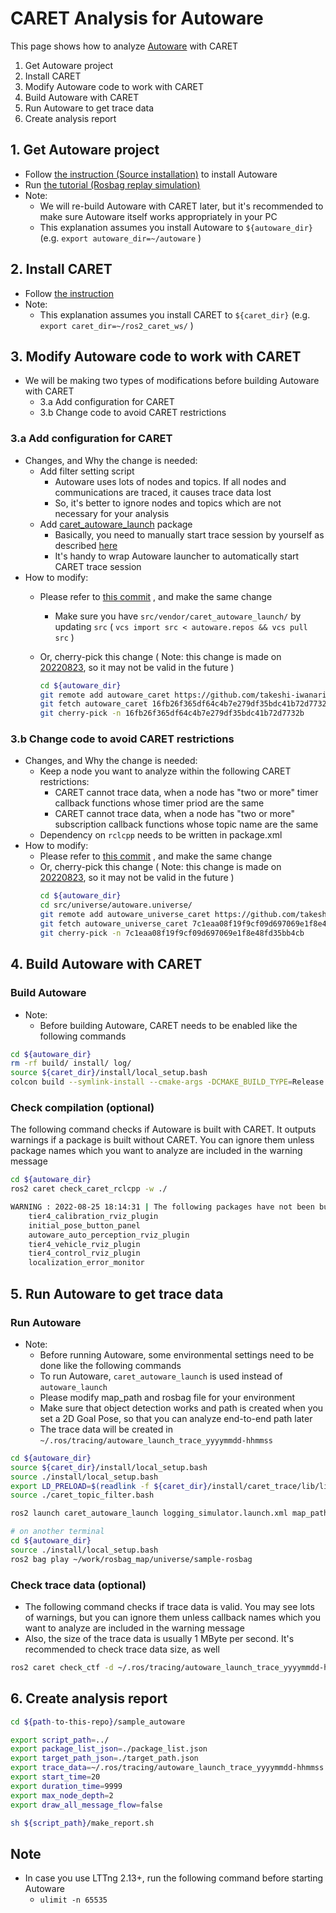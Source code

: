 # CARET Analysis for Autoware

This page shows how to analyze [Autoware](https://github.com/autowarefoundation/autoware) with CARET

1. Get Autoware project
2. Install CARET
3. Modify Autoware code to work with CARET
4. Build Autoware with CARET
5. Run Autoware to get trace data
6. Create analysis report

## 1. Get Autoware project

- Follow [the instruction (Source installation)](https://autowarefoundation.github.io/autoware-documentation/main/installation/autoware/source-installation/) to install Autoware
- Run [the tutorial (Rosbag replay simulation)](https://autowarefoundation.github.io/autoware-documentation/main/tutorials/ad-hoc-simulation/rosbag-replay-simulation/)
- Note:
    - We will re-build Autoware with CARET later, but it's recommended to make sure Autoware itself works appropriately in your PC
    - This explanation assumes you install Autoware to `${autoware_dir}` (e.g. `export autoware_dir=~/autoware` )

## 2. Install CARET

- Follow [the instruction](https://tier4.github.io/CARET_doc/main/tutorials/installation/)
- Note:
    - This explanation assumes you install CARET to `${caret_dir}` (e.g. `export caret_dir=~/ros2_caret_ws/` )

## 3. Modify Autoware code to work with CARET

- We will be making two types of modifications before building Autoware with CARET
    - 3.a Add configuration for CARET
    - 3.b Change code to avoid CARET restrictions

### 3.a Add configuration for CARET

- Changes, and Why the change is needed:
    - Add filter setting script
        - Autoware uses lots of nodes and topics. If all nodes and communications are traced, it causes trace data lost
        - So, it's better to ignore nodes and topics which are not necessary for your analysis
    - Add [caret_autoware_launch](https://github.com/tier4/caret_autoware_launch) package
        - Basically, you need to manually start trace session by yourself as described [here](https://tier4.github.io/CARET_doc/main/tutorials/measurement/#starting-lttng-session)
        - It's handy to wrap Autoware launcher to automatically start CARET trace session
- How to modify:
    - Please refer to [this commit](https://github.com/takeshi-iwanari/autoware/commit/16fb26f365df64c4b7e279df35bdc41b72d7732b) , and make the same change
        - Make sure you have `src/vendor/caret_autoware_launch/` by updating `src` ( `vcs import src < autoware.repos && vcs pull src` )
    - Or, cherry-pick this change ( Note: this change is made on [20220823](https://github.com/autowarefoundation/autoware/commit/b1e2f6ef5982ccbe9434bff49397b2783713cb98), so it may not be valid in the future )

        ```sh
        cd ${autoware_dir}
        git remote add autoware_caret https://github.com/takeshi-iwanari/autoware
        git fetch autoware_caret 16fb26f365df64c4b7e279df35bdc41b72d7732b
        git cherry-pick -n 16fb26f365df64c4b7e279df35bdc41b72d7732b
        ```

### 3.b Change code to avoid CARET restrictions

- Changes, and Why the change is needed:
    - Keep a node you want to analyze within the following CARET restrictions:
        - CARET cannot trace data, when a node has "two or more" timer callback functions whose timer priod are the same
        - CARET cannot trace data, when a node has "two or more" subscription callback functions whose topic name are the same
    - Dependency on `rclcpp` needs to be written in package.xml
- How to modify:
    - Please refer to [this commit](https://github.com/takeshi-iwanari/autoware.universe/commit/7c1eaa08f19f9cf09d697069e1f8e48fd35bb4cb) , and make the same change
    - Or, cherry-pick this change ( Note: this change is made on [20220823](https://github.com/autowarefoundation/autoware.universe/commit/2d62bdf127b8215c73be6416c57861d4a812ef0b), so it may not be valid in the future )
        ```sh
        cd ${autoware_dir}
        cd src/universe/autoware.universe/
        git remote add autoware_universe_caret https://github.com/takeshi-iwanari/autoware.universe
        git fetch autoware_universe_caret 7c1eaa08f19f9cf09d697069e1f8e48fd35bb4cb
        git cherry-pick -n 7c1eaa08f19f9cf09d697069e1f8e48fd35bb4cb
        ```

## 4. Build Autoware with CARET

### Build Autoware

- Note:
    - Before building Autoware, CARET needs to be enabled like the following commands

```sh
cd ${autoware_dir}
rm -rf build/ install/ log/
source ${caret_dir}/install/local_setup.bash
colcon build --symlink-install --cmake-args -DCMAKE_BUILD_TYPE=Release -DBUILD_TESTING=Off
```

### Check compilation (optional)

The following command checks if Autoware is built with CARET. It outputs warnings if a package is built without CARET. You can ignore them unless package names which you want to analyze are included in the warning message

```sh
cd ${autoware_dir}
ros2 caret check_caret_rclcpp -w ./

WARNING : 2022-08-25 18:14:31 | The following packages have not been built using caret-rclcpp:
	tier4_calibration_rviz_plugin
	initial_pose_button_panel
	autoware_auto_perception_rviz_plugin
	tier4_vehicle_rviz_plugin
	tier4_control_rviz_plugin
	localization_error_monitor
```

## 5. Run Autoware to get trace data

### Run Autoware
- Note:
    - Before running Autoware, some environmental settings need to be done like the following commands
    - To run Autoware, `caret_autoware_launch` is used instead of `autoware_launch`
    - Please modify map_path and rosbag file for your environment
    - Make sure that object detection works and path is created when you set a 2D Goal Pose, so that you can analyze end-to-end path later
    - The trace data will be created in `~/.ros/tracing/autoware_launch_trace_yyyymmdd-hhmmss`

```sh
cd ${autoware_dir}
source ${caret_dir}/install/local_setup.bash
source ./install/local_setup.bash
export LD_PRELOAD=$(readlink -f ${caret_dir}/install/caret_trace/lib/libcaret.so)
source ./caret_topic_filter.bash

ros2 launch caret_autoware_launch logging_simulator.launch.xml map_path:=$HOME/work/rosbag_map/universe/sample-map-rosbag vehicle_model:=sample_vehicle sensor_model:=sample_sensor_kit

# on another terminal
cd ${autoware_dir}
source ./install/local_setup.bash
ros2 bag play ~/work/rosbag_map/universe/sample-rosbag
```

### Check trace data (optional)

- The following command checks if trace data is valid. You may see lots of warnings, but you can ignore them unless callback names which you want to analyze are included in the warning message
- Also, the size of the trace data is usually 1 MByte per second. It's recommended to check trace data size, as well

```sh
ros2 caret check_ctf -d ~/.ros/tracing/autoware_launch_trace_yyyymmdd-hhmmss
```

## 6. Create analysis report

```sh
cd ${path-to-this-repo}/sample_autoware

export script_path=../
export package_list_json=./package_list.json
export target_path_json=./target_path.json
export trace_data=~/.ros/tracing/autoware_launch_trace_yyyymmdd-hhmmss    # modify for your environment
export start_time=20
export duration_time=9999
export max_node_depth=2
export draw_all_message_flow=false

sh ${script_path}/make_report.sh
```

## Note
- In case you use LTTng 2.13+, run the following command before starting Autoware
    - `ulimit -n 65535`
